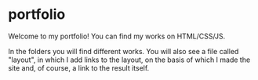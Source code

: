 # portfolio
Welcome to my  portfolio! You can find my works on HTML/CSS/JS.


In the folders you will find different works. You will also see a file called "layout", in which I add links to the layout, on the basis of which I made the site and, of course, a link to the result itself.
